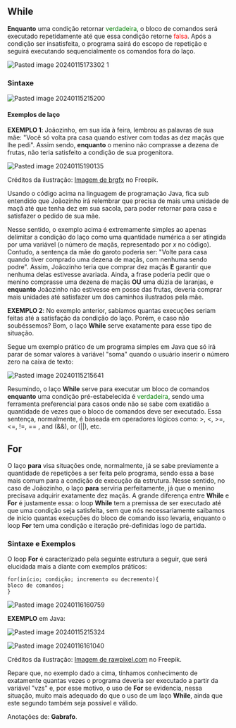 ## While

**Enquanto** uma condição retornar <span style='color:green'>verdadeira</span>, o bloco de comandos será executado repetidamente até que essa condição retorne <span style='color:red'>falsa</span>. Após a condição ser insatisfeita, o programa sairá do escopo de repetição e seguirá executando sequencialmente os comandos fora do laço.

![Pasted image 20240115173302 1](https://github.com/gabrafo/Anotacoes-Java/assets/113377700/db2fac74-f182-4af6-a13c-795e534bc338)

### Sintaxe

![Pasted image 20240115215200](https://github.com/gabrafo/Anotacoes-Java/assets/113377700/4679375b-9d63-49db-8112-810ddd440fe5)

#### Exemplos de laço

**EXEMPLO 1**:  Joãozinho, em sua ida à feira, lembrou as palavras de sua mãe: "Você só volta pra casa quando estiver com todas as dez maçãs que lhe pedi".  Assim sendo, **enquanto** o menino não comprasse a dezena de frutas, não teria satisfeito a condição de sua progenitora. 

![Pasted image 20240115190135](https://github.com/gabrafo/Anotacoes-Java/assets/113377700/4e7a0859-641c-441f-a38c-d0b30074cbc0)

Créditos da ilustração: <a href="https://br.freepik.com/vetores-gratis/feliz-menino-com-maca_4607728.htm#query=desenho%20menino%20ma%C3%A7%C3%A3%20png&position=0&from_view=search&track=ais&uuid=ae898750-9de3-4cca-be69-810e730d2241">Imagem de brgfx</a> no Freepik.

Usando o código acima na linguagem de programação Java, fica sub entendido que Joãozinho irá relembrar que precisa de mais uma unidade de maçã até que tenha dez em sua sacola, para poder retornar para casa e satisfazer o pedido de sua mãe.

Nesse sentido, o exemplo acima é extremamente simples ao apenas delimitar a condição do laço como uma quantidade numérica a ser atingida por uma variável (o número de maçãs, representado por *x* no código). Contudo, a sentença da mãe do garoto poderia ser: "Volte para casa quando tiver comprado uma dezena de maçãs, com nenhuma sendo podre". Assim, Joãozinho teria que comprar dez maçãs **E** garantir que nenhuma delas estivesse avariada. Ainda, a frase poderia pedir que o menino comprasse uma dezena de maçãs **OU** uma dúzia de laranjas, e **enquanto** Joãozinho não estivesse em posse das frutas, deveria comprar mais unidades até satisfazer um dos caminhos ilustrados pela mãe. 

**EXEMPLO 2**: No exemplo anterior, sabíamos quantas execuções seriam feitas até a satisfação da condição do laço. Porém, e caso não soubéssemos? Bom, o laço **While** serve exatamente para esse tipo de situação.

Segue um exemplo prático de um programa simples em Java que só irá parar de somar valores à variável "soma" quando o usuário inserir o número zero na caixa de texto:

![Pasted image 20240115215641](https://github.com/gabrafo/Anotacoes-Java/assets/113377700/ad7709fa-20f2-4650-aedc-852151a5a1a6)

Resumindo, o laço **While** serve para executar um bloco de comandos **enquanto** uma condição pré-estabelecida é <span style='color:green'>verdadeira</span>, sendo uma ferramenta preferencial para casos onde não se sabe com exatidão a quantidade de vezes que o bloco de comandos deve ser executado. Essa sentença, normalmente, é baseada em operadores lógicos como: >, <, >=, <=, !=, == , and (&&), or (||), etc.

## For

O laço **para** visa situações onde, normalmente, já se sabe previamente a quantidade de repetições a ser feita pelo programa, sendo essa a base mais comum para a condição de execução da estrutura. Nesse sentido, no caso de Joãozinho, o laço **para** serviria perfeitamente, já que o menino precisava adquirir exatamente dez maçãs. A grande diferença entre **While** e **For** é justamente essa: o loop **While** tem a premissa de ser executado até que uma condição seja satisfeita, sem que nós necessariamente saibamos de início quantas execuções do bloco de comando isso levaria, enquanto o loop **For** tem uma condição e iteração pré-definidas logo de partida.

### Sintaxe e Exemplos

O loop **For** é caracterizado pela seguinte estrutura a seguir, que será elucidada mais a diante com exemplos práticos:

```
for(início; condição; incremento ou decremento){
bloco de comandos;
}
```

![Pasted image 20240116160759](https://github.com/gabrafo/Anotacoes-Java/assets/113377700/76f88189-d8cd-4d9d-871b-0886a1ba4cca)

**EXEMPLO** em Java:

![Pasted image 20240115215324](https://github.com/gabrafo/Anotacoes-Java/assets/113377700/92d757be-cf1f-4c0e-9638-bddd6b80ee9d)

![Pasted image 20240116161040](https://github.com/gabrafo/Anotacoes-Java/assets/113377700/99a26bfe-e86d-48cf-bb97-43be63c175fb)

Créditos da ilustração: <a href="https://br.freepik.com/vetores-gratis/ilustracao-de-homem-negocios_2606517.htm#query=usu%C3%A1rio&position=4&from_view=search&track=sph&uuid=6e4142ff-be34-41ed-9696-9663cf38617b">Imagem de rawpixel.com</a> no Freepik.

Repare que, no exemplo dado a cima, tínhamos conhecimento de exatamente quantas vezes o programa deveria ser executado a partir da variável "vzs" e, por esse motivo, o uso de **For** se evidencia, nessa situação, muito mais adequado do que o uso de um laço **While**, ainda que este segundo também seja possível e válido.

Anotações de: **Gabrafo**.
